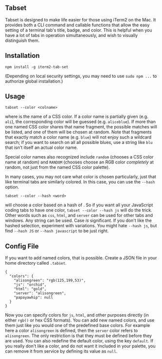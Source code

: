 Tabset
------

Tabset is designed to make life easier for those
using iTerm2 on the Mac. It provides both a CLI
command and callable functions that allow the
easy setting of a terminal tab's title, badge,
and color. This is helpful when you have a lot
of tabs in operation simultaneously, and wish
to visually distinguish them.


Installation
------------

    npm install -g iterm2-tab-set

(Depending on local security settings, you may need
to use `sudo npm ...` to authorize global installation.)

Usage
-----

    tabset --color <colname>

where <colname> is the name of a CSS color. If
a color name is partially given (e.g. `ali`),
the corresponding color will be guessed (e.g.
`aliceblue`).  If more than one named CSS color
shares that name fragment, the possible matches
will be listed, and one of them will be chosen
at random. Note that fragments that exactly match
a color name (e.g. `blue`) will not enjoy such a
wildcard search; if you want to search on all
all possible blues, use a string like `blu` that
isn't itself an actual color name.

Special color names also recognized include `random`
(chooses a CSS color name at random) and
`RANDOM` (chooses choose an RGB color *completely*
at random, not just from the named CSS color
palette).

In many cases, you may not care what color is chosen
particularly, just that like terminal tabs are similarly
colored. In this case, you can use the `--hash` option.

    tabset --color --hash <word>

will choose a color based on a hash of
<word>. So if you want
all your JavaScript coding tabs to have one color,
`tabset --color --hash js` will do the trick. Other
words such as `css`, `html`, and `server` can be used
for other tabs and windows.
Any string can be used. Case *is* significant.
If you don't like the hashed selection, experiment with
variations. You might hate `--hash js`, but find
`--hash JS` or `--hash javascript` to be just right.

Config File
-----------

If you want to add named colors, that is possible.
Create a JSON file in your home directory called `.tabset`.

    {
      "colors": {
        "alisongreen": "rgb(125,199,53)",
        "js": "orchid",
        "html": "gold",
        "server": "alisongreen",
        "papayawhip": null
      }
    }

Now you can specify colors for `js`, `html`, and other purposes directly (in
either `rgb()` or hex CSS formats). You can add new named colors, and use
them just like you would one of the predefined base colors. For example here
a color `alisongreen` is defined, then the `server` color refers to
`alisongreen`. The only restriction is that they must be defined before they
are used. You can also redefine the default color, using the key `default`.
If you really don't like a color, and do not want it included in your
palette, you can remove it from service by defining its value as `null`.







